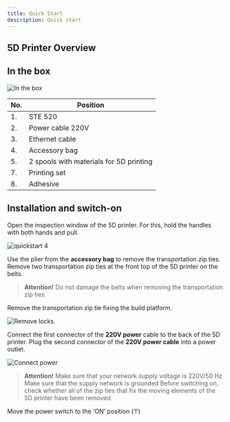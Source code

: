 ```yaml
---
title: Quick Start
description: Quick start
---
```


## 5D Printer Overview

## In the box

![In the box](/docs/ste320/quickstart/in_the_box.jpg)

| No. | Position                                |
| --- | --------------------------------------- |
| 1.  | STE 520                                 |
| 2.  | Power cable 220V                        |
| 3.  | Ethernet cable                          |
| 4.  | Accessory bag                           |
| 5.  | 2 spools with materials for 5D printing |
| 7.  | Printing set                            |
| 8.  | Adhesive                                |

## Installation and switch-on

Open the inspection window of the 5D printer. For this, hold the handles with both hands and pull.

![quickstart 4](/docs/ste320/quickstart/remove_front.jpg)

Use the plier from the **accessory bag** to remove the transportation zip ties. Remove two transportation zip ties at the front top of the 5D printer on the belts.

> **Attention!** Do not damage the belts when removing the transportation zip ties

Remove the transportation zip tie fixing the build platform.

![Remove locks](/docs/ste320/quickstart/remove_locks.jpg)

Connect the first connector of the **220V power** cable to the back of the 5D printer. Plug the second connector of the **220V power cable** into a power outlet.

![Connect power](/docs/ste320/quickstart/connect_power.jpg)

> **Attention!** Make sure that your network supply voltage is 220V/50 Hz Make sure that the supply network is grounded Before switching on, check whether all of the zip ties that fix the moving elements of the 5D printer have been removed

Move the power switch to the ‘ON’ position (‘I’)